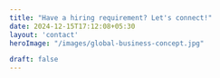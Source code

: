 ```yaml
---
title: "Have a hiring requirement? Let's connect!"
date: 2024-12-15T17:12:08+05:30
layout: 'contact'
heroImage: "/images/global-business-concept.jpg"

draft: false
---
```

